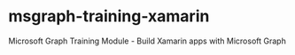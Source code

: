 # msgraph-training-xamarin
Microsoft Graph Training Module - Build Xamarin apps with Microsoft Graph
